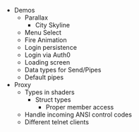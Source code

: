 - Demos
  - Parallax
	- City Skyline
  - Menu Select
  - Fire Animation
  - Login persistence
  - Login via Auth0
  - Loading screen
  - Data types for Send/Pipes
  - Default pipes
- Proxy
  - Types in shaders
  	- Struct types
  	  - Proper member access
  - Handle incoming ANSI control codes
  - Different telnet clients